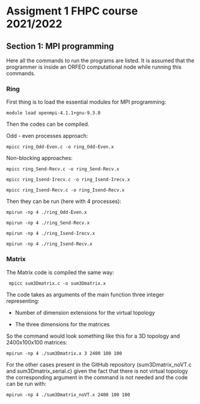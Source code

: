 # Assigment 1 FHPC course 2021/2022


## Section  1: MPI programming

Here all the commands to run the programs are listed. It is assumed that the programmer is inside an ORFEO computational node while running this commands.

### Ring

First thing is to load the essential modules for MPI programming:

` module load openmpi-4.1.1+gnu-9.3.0 `

Then the codes can be compiled.

Odd - even processes approach:

` mpicc ring_Odd-Even.c -o ring_Odd-Even.x `

Non-blocking approaches:

` mpicc ring_Send-Recv.c -o ring_Send-Recv.x `

` mpicc ring_Isend-Irecv.c -o ring_Isend-Irecv.x `

` mpicc ring_Isend-Recv.c -o ring_Isend-Recv.x `

Then they can be run (here with 4 processes):

` mpirun -np 4 ./ring_Odd-Even.x `

` mpirun -np 4 ./ring_Send-Recv.x `

` mpirun -np 4 ./ring_Isend-Irecv.x `

` mpirun -np 4 ./ring_Isend-Recv.x `

### Matrix

The Matrix code is compiled the same way:

` mpicc sum3Dmatrix.c -o sum3Dmatrix.x`

The code takes as arguments of the main function three integer representing:

- Number of dimension extensions for the virtual topology
 
- The three dimensions for the matrices

So the command would look something like this for a 3D topology and 2400x100x100 matrices:

` mpirun -np 4 ./sum3Dmatrix.x 3 2400 100 100 `

For the other cases present in the GitHub repository (sum3Dmatrix_noVT.c and sum3Dmatrix_serial.c) given the fact that there is not virtual topology the corresponding argument in the command is not needed and the code can be run with:

` mpirun -np 4 ./sum3Dmatrix_noVT.x 2400 100 100 `
